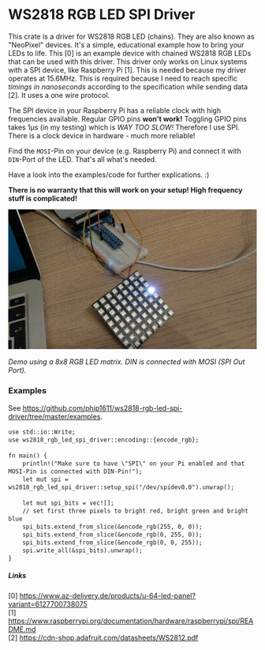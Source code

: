 # WS2818 RGB LED SPI Driver

This crate is a driver for WS2818 RGB LED (chains). They are also known as "NeoPixel" devices. It's a simple, educational
example how to bring your LEDs to life. This [0] is an example device with chained WS2818 RGB LEDs that can be used with this driver.
This driver only works on Linux systems with a SPI device, like Raspberry Pi [1]. This is needed because my driver operates at
15.6MHz. This is required because I need to reach specific *timings in nanoseconds* according to the specification while sending data [2].
It uses a one wire protocol.

The SPI device in your Raspberry Pi has a reliable clock with high frequencies available. Regular GPIO pins 
**won't work!** Toggling GPIO pins takes 1µs (in my testing) which is *WAY TOO SLOW!* Therefore I use SPI.
There is a clock device in hardware - much more reliable!

Find the `MOSI`-Pin on your device (e.g. Raspberry Pi) and connect it with `DIN`-Port of the LED. That's all what's needed.

Have a look into the examples/code for further explications. :)

**There is no warranty that this will work on your setup! High frequency stuff is complicated!**

![demo](ws2818-rgb-demo.gif) 

*Demo using a 8x8 RGB LED matrix. DIN is connected with MOSI (SPI Out Port).*

### Examples
See https://github.com/phip1611/ws2818-rgb-led-spi-driver/tree/master/examples. 

```
use std::io::Write;
use ws2818_rgb_led_spi_driver::encoding::{encode_rgb};

fn main() {
    println!("Make sure to have \"SPI\" on your Pi enabled and that MOSI-Pin is connected with DIN-Pin!");
    let mut spi = ws2818_rgb_led_spi_driver::setup_spi("/dev/spidev0.0").unwrap();

    let mut spi_bits = vec![];
    // set first three pixels to bright red, bright green and bright blue
    spi_bits.extend_from_slice(&encode_rgb(255, 0, 0));
    spi_bits.extend_from_slice(&encode_rgb(0, 255, 0));
    spi_bits.extend_from_slice(&encode_rgb(0, 0, 255));
    spi.write_all(&spi_bits).unwrap();
}
```

##### Links

[0] https://www.az-delivery.de/products/u-64-led-panel?variant=6127700738075 \
[1] https://www.raspberrypi.org/documentation/hardware/raspberrypi/spi/README.md \
[2] https://cdn-shop.adafruit.com/datasheets/WS2812.pdf 
